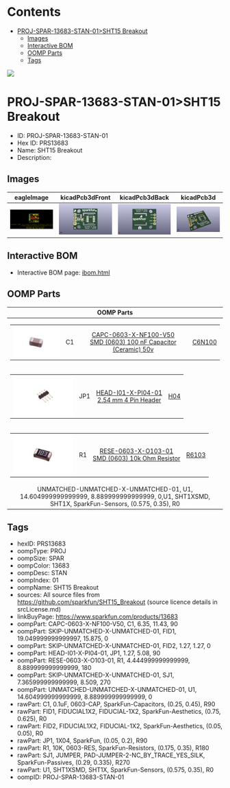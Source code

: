 



Contents
========

* [PROJ-SPAR-13683-STAN-01>SHT15 Breakout](#proj-spar-13683-stan-01sht15-breakout)
	* [Images](#images)
	* [Interactive BOM](#interactive-bom)
	* [OOMP Parts](#oomp-parts)
	* [Tags](#tags)
  
![][im]
# PROJ-SPAR-13683-STAN-01>SHT15 Breakout

- ID: PROJ-SPAR-13683-STAN-01
- Hex ID: PRS13683
- Name: SHT15 Breakout
- Description: 

## Images
  
  

|eagleImage|kicadPcb3dFront|kicadPcb3dBack|kicadPcb3d|
| :---: | :---: | :---: | :---: |
|[![eagleImage](eagleImage_140.png)](eagleImage_600.png)|[![kicadPcb3dFront](kicadPcb3dFront_140.png)](kicadPcb3dFront_600.png)|[![kicadPcb3dBack](kicadPcb3dBack_140.png)](kicadPcb3dBack_600.png)|[![kicadPcb3d](kicadPcb3d_140.png)](kicadPcb3d_600.png)|

## Interactive BOM

- Interactive BOM page: [ibom.html](kicad/bom/ibom.html)

## OOMP Parts
  

|OOMP Parts|
| :---: |
|<table><tr><td>![CAPC-0603-X-NF100-V50](https://raw.githubusercontent.com/oomlout/oomlout_OOMP_parts/main/CAPC-0603-X-NF100-V50/image_140.jpg)</td><td> C1</td><td>[CAPC-0603-X-NF100-V50<br>SMD (0603) 100 nF Capacitor (Ceramic) 50v](https://github.com/oomlout/oomlout_OOMP_parts/tree/main/CAPC-0603-X-NF100-V50/)</td><td>[C6N100](https://github.com/oomlout/oomlout_OOMP_parts/tree/main/CAPC-0603-X-NF100-V50/)</td></tr></table>|
|<table><tr><td>![HEAD-I01-X-PI04-01](https://raw.githubusercontent.com/oomlout/oomlout_OOMP_parts/main/HEAD-I01-X-PI04-01/image_140.jpg)</td><td> JP1</td><td>[HEAD-I01-X-PI04-01<br>2.54 mm 4 Pin Header](https://github.com/oomlout/oomlout_OOMP_parts/tree/main/HEAD-I01-X-PI04-01/)</td><td>[H04](https://github.com/oomlout/oomlout_OOMP_parts/tree/main/HEAD-I01-X-PI04-01/)</td></tr></table>|
|<table><tr><td>![RESE-0603-X-O103-01](https://raw.githubusercontent.com/oomlout/oomlout_OOMP_parts/main/RESE-0603-X-O103-01/image_140.jpg)</td><td> R1</td><td>[RESE-0603-X-O103-01<br>SMD (0603) 10k Ohm Resistor](https://github.com/oomlout/oomlout_OOMP_parts/tree/main/RESE-0603-X-O103-01/)</td><td>[R6103](https://github.com/oomlout/oomlout_OOMP_parts/tree/main/RESE-0603-X-O103-01/)</td></tr></table>|
|UNMATCHED-UNMATCHED-X-UNMATCHED-01, U1, 14.604999999999999, 8.889999999999999, 0,U1, SHT1XSMD, SHT1X, SparkFun-Sensors, (0.575, 0.35), R0|

## Tags

- hexID: PRS13683
- oompType: PROJ
- oompSize: SPAR
- oompColor: 13683
- oompDesc: STAN
- oompIndex: 01
- oompName: SHT15 Breakout
- sources: All source files from https://github.com/sparkfun/SHT15_Breakout (source licence details in srcLicense.md)
- linkBuyPage: https://www.sparkfun.com/products/13683
- oompPart: CAPC-0603-X-NF100-V50, C1, 6.35, 11.43, 90
- oompPart: SKIP-UNMATCHED-X-UNMATCHED-01, FID1, 19.049999999999997, 15.875, 0
- oompPart: SKIP-UNMATCHED-X-UNMATCHED-01, FID2, 1.27, 1.27, 0
- oompPart: HEAD-I01-X-PI04-01, JP1, 1.27, 5.08, 90
- oompPart: RESE-0603-X-O103-01, R1, 4.444999999999999, 8.889999999999999, 180
- oompPart: SKIP-UNMATCHED-X-UNMATCHED-01, SJ1, 7.365999999999999, 8.509, 270
- oompPart: UNMATCHED-UNMATCHED-X-UNMATCHED-01, U1, 14.604999999999999, 8.889999999999999, 0
- rawPart: C1, 0.1uF, 0603-CAP, SparkFun-Capacitors, (0.25, 0.45), R90
- rawPart: FID1, FIDUCIAL1X2, FIDUCIAL-1X2, SparkFun-Aesthetics, (0.75, 0.625), R0
- rawPart: FID2, FIDUCIAL1X2, FIDUCIAL-1X2, SparkFun-Aesthetics, (0.05, 0.05), R0
- rawPart: JP1, 1X04, SparkFun, (0.05, 0.2), R90
- rawPart: R1, 10K, 0603-RES, SparkFun-Resistors, (0.175, 0.35), R180
- rawPart: SJ1, JUMPER, PAD-JUMPER-2-NC_BY_TRACE_YES_SILK, SparkFun-Passives, (0.29, 0.335), R270
- rawPart: U1, SHT1XSMD, SHT1X, SparkFun-Sensors, (0.575, 0.35), R0
- oompID: PROJ-SPAR-13683-STAN-01



[im]: kicadPcb3d_450.png
